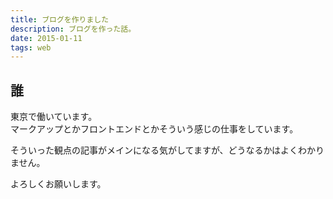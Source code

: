```yaml
---
title: ブログを作りました
description: ブログを作った話。
date: 2015-01-11
tags: web
---
```


## 誰

東京で働いています。  
マークアップとかフロントエンドとかそういう感じの仕事をしています。

そういった観点の記事がメインになる気がしてますが、どうなるかはよくわかりません。


よろしくお願いします。